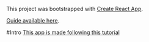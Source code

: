 This project was bootstrapped with [Create React App](https://github.com/facebookincubator/create-react-app).

[Guide available here](https://github.com/facebookincubator/create-react-app/blob/master/packages/react-scripts/template/README.md).

#Intro
[This app is made following this tutorial](https://serverless-stack.com/chapters/create-a-new-reactjs-app.html)


